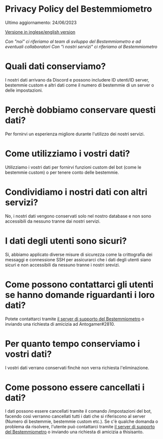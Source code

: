 # Privacy Policy del Bestemmiometro
Ultimo aggiornamento: 24/06/2023

[Versione in inglese/english version](https://gist.github.com/AntogamerYT/fa2ac4b586d55e218e4cc645619d52e7)

*Con "noi" ci riferiamo al team di sviluppo del Bestemmiometro e ad eventuali collaboratori*
*Con "i nostri servizi" ci riferiamo al Bestemmiometro*

# Quali dati conserviamo?
I nostri dati arrivano da Discord e possono includere ID utenti/ID server, bestemmie custom e altri dati come il numero di bestemmie di un server o delle impostazioni.

# Perchè dobbiamo conservare questi dati?
Per fornirvi un esperienza migliore durante l'utilizzo dei nostri servizi.

# Come utilizziamo i vostri dati?
Utilizziamo i vostri dati per fornirvi funzioni custom del bot (come le bestemmie custom) o per tenere conto delle bestemmie.

# Condividiamo i nostri dati con altri servizi?
No, i nostri dati vengono conservati solo nel nostro database e non sono accessibili da nessuno tranne dai nostri servizi.

# I dati degli utenti sono sicuri?
Si, abbiamo applicato diverse misure di sicurezza come la crittografia dei messaggi e connessione SSH per assicurarci che i dati degli utenti siano sicuri e non accessibili da nessuno tranne i nostri srevizi.

# Come possono contattarci gli utenti se hanno domande riguardanti i loro dati?
Potete contattarci tramite [il server di supporto del Bestemmiometro](https://discord.gg/TFubcWSM4h9) o inviando una richiesta di amicizia ad Antogamer#2810.

# Per quanto tempo conserviamo i vostri dati?
I vostri dati verrano conservati finchè non verra richiesta l'eliminazione.

# Come possono essere cancellati i dati?
I dati possono essere cancellati tramite il comando /impostazioni del bot, facendo così verranno cancellati tutti i dati che si riferiscono al server (Numero di bestemmie, bestemmie custom etc.). Se c'è qualche domanda o problema da risolvere, l'utente può contattarci tramite [il server di supporto del Bestemmiometro](https://discord.gg/TFubcWSM4h9) o inviando una richiesta di amicizia a thisisanto.
